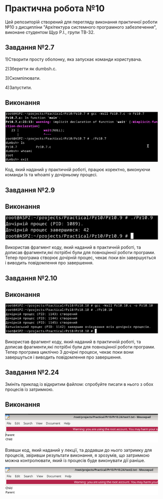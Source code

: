 # Практична робота №10
Цей репозиторій cтворений для перегляду виконання практичної роботи №10 з дисципліни "Архітектура системного програмного забезпечення", виконане студентом Щур Р.І., групи ТВ-32.

## Завдання №2.7
  1)Створити просту оболонку, яка запускає команди користувача.
  
  2)Зберегти як dumbsh.c.
  
  3)Скомпілювати.
 
  4)Запустити.

## Виконання
![Pr10.7.png](Pr10.7.png)

Код, який наданий у практичній роботі, працює коректно, виконуючи команди ls та whoami у дочірньому процесі.


## Завдання №2.9 
## Виконання
![Pr10.9.png](Pr10.9.png)

Використав фрагмент коду, який наданий в практичній роботі, та дописав фрагменти,які потрібні були для повноцінної роботи програми. Тепер програма створює дочірній процес, чекає поки він завершується і виводить повідомлення про завершення.

## Завдання №2.10 
## Виконання
![Pr10.10.png](Pr10.10.png)

Використав фрагмент коду, який наданий в практичній роботі, та дописав фрагменти,які потрібні були для повноцінної роботи програми. Тепер програма циклічно 3 дочірні процеси, чекає поки вони завершуться і виводить повідомлення про завершення.

## Завдання №2.24 
Змініть приклад із відкритим файлом: спробуйте писати в нього з обох процесів із затримкою.
## Виконання
![Pr10.24.1.png](Pr10.24.1.png)

Взявши код, який наданий у лекції, та додавши до нього затримку для процесів, звіривши результати виконання, я зрозумів, що затримкою можна контролювати, який із процесів буде виконувати дії раніше.

![Pr10.24.2.png](Pr10.24.2.png)

